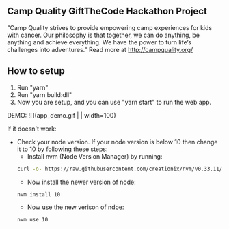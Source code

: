 ## Camp Quality GiftTheCode Hackathon Project ##

"Camp Quality strives to provide empowering camp experiences for kids with cancer. Our philosophy is that together, we can do anything, be anything and achieve everything. We have the power to turn life’s challenges into adventures." 
Read more at http://campquality.org/

## How to setup

1. Run "yarn"
2. Run "yarn build:dll"
3. Now you are setup, and you can use "yarn start" to run the web app.

DEMO:
![](app_demo.gif | | width=100)

If it doesn't work:

- Check your node version. If your node version is below 10 then change it to 10 by following these steps:
  - Install nvm (Node Version Manager) by running:
  ```sh
  curl -o- https://raw.githubusercontent.com/creationix/nvm/v0.33.11/install.sh | bash
  ```
  - Now install the newer version of node:
  ```sh
  nvm install 10
  ```
  - Now use the new verison of ndoe:
  ```sh
  nvm use 10
  ```
